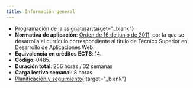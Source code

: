 ```yaml
---
title: Información general
---
```


- [Programación de la asignatura](assets/INF-1DAW-PRO-C19-20.pdf){:target="_blank"}
- **Normativa de aplicación**: [Orden de 16 de junio de
  2011](http://www.juntadeandalucia.es/boja/2011/149/23), por la que se
  desarrolla el currículo correspondiente al título de Técnico Superior en
  Desarrollo de Aplicaciones Web.
- **Equivalencia en créditos ECTS**: 14.
- **Código**: 0485.
- **Duración total**: 256 horas / 32 semanas
- **Carga lectiva semanal**: 8 horas
- [Planificación y seguimiento](https://checkvist.com/checklists/721632){:target="_blank"}
